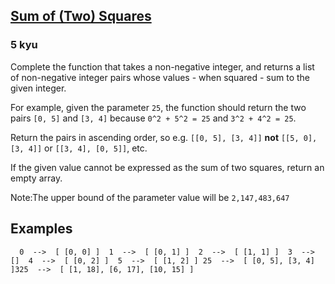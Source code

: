<h2><a href=https://www.codewars.com/kata/52217066578afbcc260002d0/train/javascript target="_blank">Sum of (Two) Squares</a></h2><h3>5 kyu</h3><p>Complete the function that takes a non-negative integer, and returns a list of non-negative integer pairs whose values - when squared - sum to the given integer.</p><p>For example, given the parameter <code>25</code>, the function should return the two pairs <code>[0, 5]</code> and <code>[3, 4]</code> because <code>0^2 + 5^2 = 25</code> and <code>3^2 + 4^2 = 25</code>.</p><p>Return the pairs in ascending order, so e.g. <code>[[0, 5], [3, 4]]</code> <strong>not</strong> <code>[[5, 0], [3, 4]]</code> or <code>[[3, 4], [0, 5]]</code>, etc.</p><p>If the given value cannot be expressed as the sum of two squares, return an empty array.</p><p>Note:The upper bound of the parameter value will be <code>2,147,483,647</code></p><h2 id="examples">Examples</h2><pre><code>  0  --&gt;  [ [0, 0] ]  1  --&gt;  [ [0, 1] ]  2  --&gt;  [ [1, 1] ]  3  --&gt;  []  4  --&gt;  [ [0, 2] ]  5  --&gt;  [ [1, 2] ] 25  --&gt;  [ [0, 5], [3, 4] ]325  --&gt;  [ [1, 18], [6, 17], [10, 15] ]</code></pre>